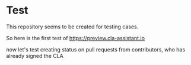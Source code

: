 # Test

This repository seems to be created for testing cases. 

So here is the first test of https://preview.cla-assistant.io 

now let's test creating status on pull requests from contributors, who has already signed the CLA

